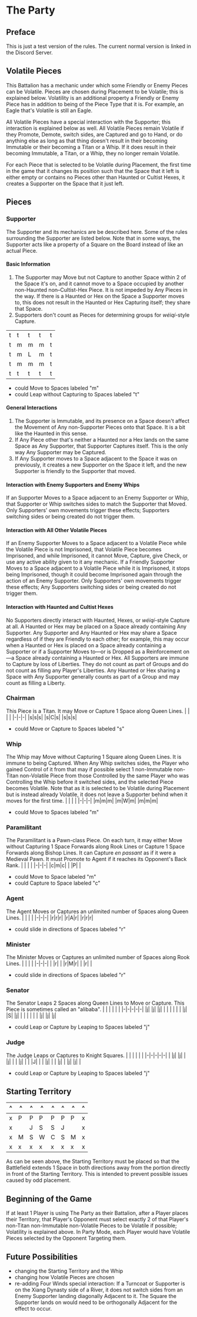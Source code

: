 # The Party
## Preface
This is just a test version of the rules. The current normal version is linked in the Discord Server.
## Volatile Pieces
This Battalion has a mechanic under which some Friendly or Enemy Pieces can be Volatile. Pieces are chosen during Placement to be Volatile; this is explained below. Volatility is an additional property a Friendly or Enemy Piece has in addition to being of the Piece Type that it is. For example, an Eagle that's Volatile is still an Eagle.

All Volatile Pieces have a special interaction with the Supporter; this interaction is explained below as well. All Volatile Pieces remain Volatile if they Promote, Demote, switch sides, are Captured and go to Hand, or do anything else as long as that thing doesn't result in their becoming Immutable or their becoming a Titan or a Whip. If it does result in their becoming Immutable, a Titan, or a Whip, they no longer remain Volatile.

For each Piece that is selected to be Volatile during Placement, the first time in the game that it changes its position such that the Space that it left is either empty or contains no Pieces other than Haunted or Cultist Hexes, it creates a Supporter on the Space that it just left.
## Pieces
### Supporter
The Supporter and its mechanics are be described here. Some of the rules surrounding the Supporter are listed below. Note that in some ways, the Supporter acts like a property of a Square on the Board instead of like an actual Piece.
#### Basic Information
1. The Supporter may Move but not Capture to another Space within 2 of the Space it's on, and it cannot move to a Space occupied by another non-Haunted non–Cultist-Hex Piece. It is not impeded by Any Pieces in the way. If there is a Haunted or Hex on the Space a Supporter moves to, this does not result in the Haunted or Hex Capturing itself; they share that Space.
2. Supporters don't count as Pieces for determining groups for _wéiqí_-style Capture.

| | | | | |
|-|-|-|-|-|
|t|t|t|t|t|
|t|m|m|m|t|
|t|m|L|m|t|
|t|m|m|m|t|
|t|t|t|t|t|
* could Move to Spaces labeled "m"
* could Leap without Capturing to Spaces labeled "t"
#### General Interactions
1. The Supporter is Immutable, and its presence on a Space doesn't affect the Movement of Any non-Supporter Pieces onto that Space. It is a bit like the Haunted in this sense.
2. If Any Piece other that's neither a Haunted nor a Hex lands on the same Space as Any Supporter, that Supporter Captures itself. This is the only way Any Supporter may be Captured.
3. If Any Supporter moves to a Space adjacent to the Space it was on previously, it creates a new Supporter on the Space it left, and the new Supporter is friendly to the Supporter that moved.
#### Interaction with Enemy Supporters and Enemy Whips
If an Supporter Moves to a Space adjacent to an Enemy Supporter or Whip, that Supporter or Whip switches sides to match the Supporter that Moved. Only Supporters' own movements trigger these effects; Supporters switching sides or being created do not trigger them.
#### Interaction with All Other Volatile Pieces
If an Enemy Supporter Moves to a Space adjacent to a Volatile Piece while the Volatile Piece is not Imprisoned, that Volatile Piece becomes Imprisoned, and while Imprisoned, it cannot Move, Capture, give Check, or use any active ability given to it any mechanic. If a Friendly Supporter Moves to a Space adjacent to a Volatile Piece while it is Imprisoned, it stops being Imprisoned, though it could become Imprisoned again through the action of an Enemy Supporter. Only Supporters' own movements trigger these effects; Any Supporters switching sides or being created do not trigger them.
#### Interaction with Haunted and Cultist Hexes
No Supporters directly interact with Haunted, Hexes, or _wéiqí_-style Capture at all. A Haunted or Hex may be placed on a Space already containing Any Supporter. Any Supporter and Any Haunted or Hex may share a Space regardless of if they are Friendly to each other; for example, this may occur when a Haunted or Hex is placed on a Space already containing a Supporter or if a Supporter Moves to—or is Dropped as a Reinforcement on—a Space already containing a Haunted or Hex. All Supporters are immune to Capture by loss of Liberties. They do not count as part of Groups and do not count as filling any Player's Liberties. Any Haunted or Hex sharing a Space with Any Supporter generally counts as part of a Group and may count as filling a Liberty.
### Chairman
This Piece is a Titan. It may Move or Capture 1 Space along Queen Lines.
| | | |
|-|-|-|
|s|s|s|
|s|C|s|
|s|s|s|
* could Move or Capture to Spaces labeled "s"
### Whip
The Whip may Move without Capturing 1 Square along Queen Lines. It is immune to being Captured. When Any Whip switches sides, the Player who gained Control of it from that may if possible select 1 non-Immutable non-Titan non-Volatile Piece from those Controlled by the same Player who was Controlling the Whip before it switched sides, and the selected Piece becomes Volatile. Note that as it is selected to be Volatile during Placement but is instead already Volatile, it does not leave a Supporter behind when it moves for the first time.
| | | |
|-|-|-|
|m|m|m|
|m|W|m|
|m|m|m|
* could Move to Spaces labeled "m"
### Paramilitant
The Paramilitant is a Pawn-class Piece. On each turn, it may either Move without Capturing 1 Space Forwards along Rook Lines or Capture 1 Space Forwards along Bishop Lines. It can Capture _en passant_ as if it were a Medieval Pawn. It must Promote to Agent if it reaches its Opponent's Back Rank.
| | | |
|-|-|-|
|c|m|c|
| |P| |
* could Move to Space labeled "m"
* could Capture to Space labeled "c"
### Agent
The Agent Moves or Captures an unlimited number of Spaces along Queen Lines.
| | | |
|-|-|-|
|r|r|r|
|r|A|r|
|r|r|r|
* could slide in directions of Spaces labeled "r"
### Minister
The Minister Moves or Captures an unlimited number of Spaces along Rook Lines.
| | | |
|-|-|-|
| |r| |
|r|M|r|
| |r| |
* could slide in directions of Spaces labeled "r"
### Senator
The Senator Leaps 2 Spaces along Queen Lines to Move or Capture. This Piece is sometimes called an "alibaba".
| | | | | |
|-|-|-|-|-|
|j| |j| |j|
| | | | | |
|j| |S| |j|
| | | | | |
|j| |j| |j|
* could Leap or Capture by Leaping to Spaces labeled "j"
### Judge
The Judge Leaps or Captures to Knight Squares.
| | | | | |
|-|-|-|-|-|
| |j| |j| |
|j| | | |j|
| | |J| | |
|j| | | |j|
| |j| |j| |
* could Leap or Capture by Leaping to Spaces labeled "j"
## Starting Territory
|^|^|^|^|^|^|^|^|
|-|-|-|-|-|-|-|-|
|x|P|P|P|P|P|P|x|
|x| |J|S|S|J| |x|
|x|M|S|W|C|S|M|x|
|x|x|x|x|x|x|x|x|

As can be seen above, the Starting Territory must be placed so that the Battlefield extends 1 Space in both directions away from the portion directly in front of the Starting Territory. This is intended to prevent possible issues caused by odd placement.
## Beginning of the Game
If at least 1 Player is using The Party as their Battalion, after a Player places their Territory, that Player's Opponent must select exactly 2 of that Player's non-Titan non-Immutable non-Volatile Pieces to be Volatile if possible; Volatility is explained above. In Party Mode, each Player would have Volatile Pieces selected by the Opponent Targeting them.
## Future Possibilities
* changing the Starting Territory and the Whip
* changing how Volatile Pieces are chosen
* re-adding Four Winds special interaction: If a Turncoat or Supporter is on the Xiang Dynasty side of a River, it does not switch sides from an Enemy Supporter landing diagonally Adjacent to it. The Square the Supporter lands on would need to be orthogonally Adjacent for the effect to occur.
